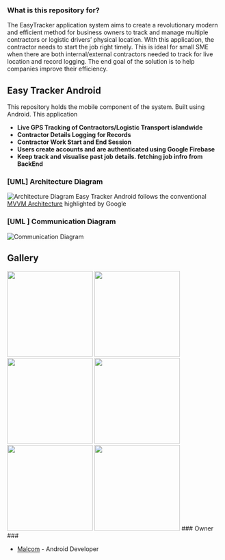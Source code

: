### What is this repository for? ###

The EasyTracker application system aims to create a revolutionary modern and efficient method for business owners to track and manage multiple contractors or logistic drivers’ physical location. With this application, the contractor needs to start the job right timely. This is ideal for small SME when there are both internal/external contractors needed to track for live location and record logging. The end goal of the solution is to help companies improve their efficiency. 

## Easy Tracker Android ##
This repository holds the mobile component of the system. Built using Android. This application 

* **Live GPS Tracking of Contractors/Logistic Transport islandwide**
* **Contractor Details Logging for Records**
* **Contractor Work Start and End Session**
* **Users create accounts and are authenticated using Google Firebase**
* **Keep track and visualise past job details. fetching job infro from BackEnd**

### [UML] Architecture Diagram ###
![Architecture Diagram](https://user-images.githubusercontent.com/12322435/140654749-f8c95e78-0c78-4264-860a-9ca7cd4fb4b7.png)
Easy Tracker Android follows the conventional [MVVM Architecture](https://developer.android.com/jetpack/guide) highlighted by Google
### [UML ] Communication Diagram ###
![Communication Diagram](https://user-images.githubusercontent.com/12322435/140654755-5e0d668f-ae81-4e3c-87d8-c316d78475a9.png)

## Gallery ##
<img src="https://user-images.githubusercontent.com/12322435/140654762-f11cc962-26af-436b-8626-4e369694a2b4.png" width="200"/> 
<img src="https://user-images.githubusercontent.com/12322435/140654798-b3917476-bd0e-444c-8658-6751310c3113.png" width="200"/>
<img src="https://user-images.githubusercontent.com/12322435/140654802-0df551e4-c3f0-4bed-ac35-8ca905d2c7e1.png" width="200"/> 
<img src="https://user-images.githubusercontent.com/12322435/140654807-d1466608-1444-43c3-940b-f1a7ad31c8da.png" width="200"/> 
<img src="https://user-images.githubusercontent.com/12322435/140654813-0532a78a-9267-4be1-80a2-3bbd203f5a5b.png" width="200"/> 
<img src="https://user-images.githubusercontent.com/12322435/140654818-0962ed04-c71c-41c3-8986-40923d76ee2b.png" width="200"/> 
### Owner ###

* [Malcom](https://www.linkedin.com/in/malcom-teh) -  Android Developer
